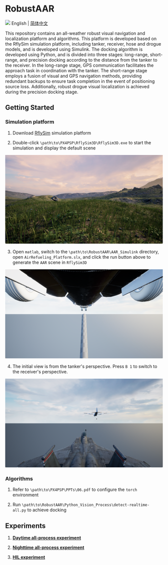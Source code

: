 # RobustAAR

<img src="https://gw.alipayobjects.com/zos/antfincdn/R8sN%24GNdh6/language.svg" width="18"> English | [简体中文](./README_zh.md)

This repository contains an all-weather robust visual navigation and localization platform and algorithms. This platform is developed based on the RflySim simulation platform, including tanker, receiver, hose and drogue models, and is developed using Simulink. The docking algorithm is developed using Python, and is divided into three stages: long-range, short-range, and precision docking according to the distance from the tanker to the receiver. In the long-range stage, GPS communication facilitates the approach task in coordination with the tanker. The short-range stage employs a fusion of visual and GPS navigation methods, providing redundant backups to ensure task completion in the event of positioning source loss. Additionally, robust drogue visual localization is achieved during the precision docking stage.

## Getting Started

### Simulation platform

1. Download [RflySim](https://rflysim.com/) simulation platform

2. Double-click `\path\to\PX4PSP\RflySim3D\RflySim3D.exe` to start the simulation and display the default scene

<img src="https://raw.githubusercontent.com/InitialZJ/MarkdownPhotoes/main/res/image-20240530162155493.png" alt="image-20240530162155493" style="zoom:50%;" />

3. Open `matlab`, switch to the `\path\to\RobustAAR\AAR_Simulink` directory, open `AirRefueling_Platform.slx`, and click the run button above to generate the `AAR` scene in `RflySim3D`

<img src="https://raw.githubusercontent.com/InitialZJ/MarkdownPhotoes/main/res/image-20240530164701526.png" alt="image-20240530164701526" style="zoom:50%;" />

4. The initial view is from the tanker's perspective. Press `B 1` to switch to the receiver's perspective.

<img src="https://raw.githubusercontent.com/InitialZJ/MarkdownPhotoes/main/res/image-20240530164748222.png" alt="image-20240530171032438" style="zoom:50%;" />

### Algorithms

1. Refer to `\path\to\PX4PSP\PPTs\06.pdf` to configure the `torch` environment

2. Run `\path\to\RobustAAR\Python_Vision_Process\detect-realtime-all.py` to achieve docking

## Experiments

1. **[Daytime all-process experiment](./Python_Vision_Process/all_process/README.md)**

2. **[Nighttime all-process experiment](./Python_Vision_Process/all_process_night/README.md)**

3. **[HIL experiment](./HIL/README.md)**

